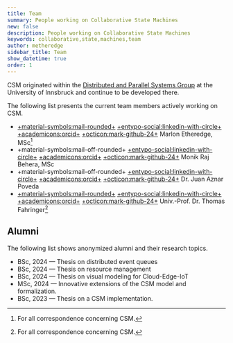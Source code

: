 ```yaml
---
title: Team
summary: People working on Collaborative State Machines
new: false
description: People working on Collaborative State Machines
keywords: collaborative,state,machines,team
author: metheredge
sidebar_title: Team
show_datetime: true
order: 1
---
```


CSM originated within the 
[Distributed and Parallel Systems Group](https://dps.uibk.ac.at/) at the University of Innsbruck and continue
to be developed there.

The following list presents the current team members actively working on CSM.

- [+material-symbols:mail-rounded+](mailto:marlon.etheredge@uibk.ac.at)
  [+entypo-social:linkedin-with-circle+](https://www.linkedin.com/in/marlonetheredge/)
  [+academicons:orcid+](https://orcid.org/0009-0007-3791-9378)
  [+octicon:mark-github-24+](https://github.com/Frnd-me)
  Marlon Etheredge, MSc[^1]
- +material-symbols:mail-off-rounded+
  [+entypo-social:linkedin-with-circle+](https://www.linkedin.com/in/bmonikraj/)
  [+academicons:orcid+](https://orcid.org/0000-0001-9385-2533)
  [+octicon:mark-github-24+](https://github.com/bmonikraj)
  Monik Raj Behera, MSc
- +material-symbols:mail-off-rounded+
  [+entypo-social:linkedin-with-circle+](https://www.linkedin.com/in/juanaznar/)
  [+academicons:orcid+](https://orcid.org/0000-0002-0879-6651)
  [+octicon:mark-github-24+](https://github.com/juanaznarp94)
  Dr. Juan Aznar Poveda
- [+material-symbols:mail-rounded+](mailto:thomas.fahringer@uibk.ac.at)
  [+entypo-social:linkedin-with-circle+](https://www.linkedin.com/in/thomas-fahringer-b50755a/)
  [+academicons:orcid+](https://orcid.org/0000-0003-4293-1228)
  [+octicon:mark-github-24+](https://github.com/tfahringer)
  Univ.-Prof. Dr. Thomas Fahringer[^1]

[^1]: For all correspondence concerning CSM.

## Alumni

The following list shows anonymized alumni and their research topics.

- BSc, 2024 &mdash; Thesis on distributed event queues    
- BSc, 2024 &mdash; Thesis on resource management
- BSc, 2024 &mdash; Thesis on visual modeling for Cloud-Edge-IoT  
- MSc, 2024 &mdash; Innovative extensions of the CSM model and formalization.
- BSc, 2023 &mdash; Thesis on a CSM implementation.